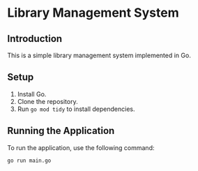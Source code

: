 # Library Management System

## Introduction

This is a simple library management system implemented in Go.

## Setup

1. Install Go.
2. Clone the repository.
3. Run `go mod tidy` to install dependencies.

## Running the Application

To run the application, use the following command:

```sh
go run main.go
```
